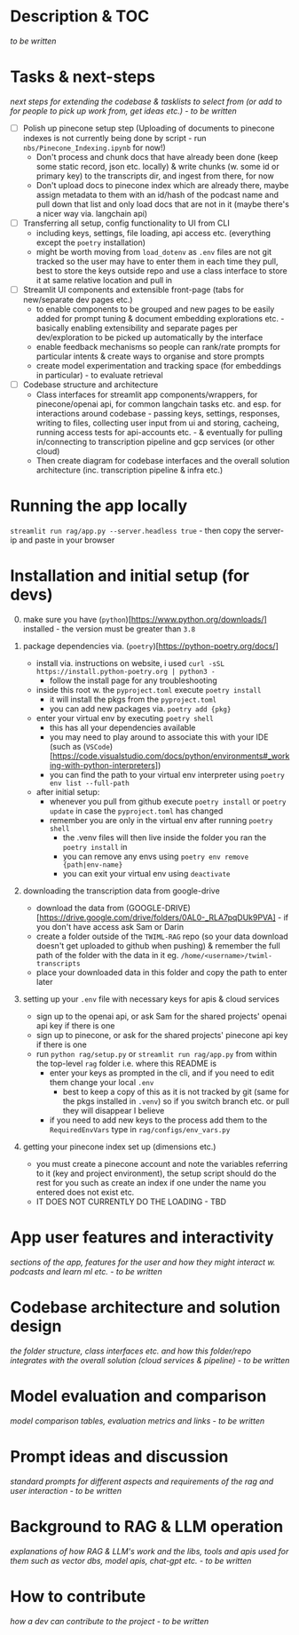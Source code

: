 # Description & TOC
*to be written*

# Tasks & next-steps
*next steps for extending the codebase & tasklists to select from (or add to for people to pick up work from, get ideas etc.) - to be written*

- [ ] Polish up pinecone setup step (Uploading of documents to pinecone indexes is not currently being done by script - run `nbs/Pinecone_Indexing.ipynb` for now!)
    - Don't process and chunk docs that have already been done (keep some static record, json etc. locally) & write chunks (w. some id or primary key) to the transcripts dir, and ingest from there, for now
    - Don't upload docs to pinecone index which are already there, maybe assign metadata to them with an id/hash of the podcast name and pull down that list and only load docs that are not in it (maybe there's a nicer way via. langchain api)
- [ ] Transferring all setup, config functionality to UI from CLI
    - including keys, settings, file loading, api access etc. (everything except the `poetry` installation)
    - might be worth moving from `load_dotenv` as `.env` files are not git tracked so the user may have to enter them in each time they pull, best to store the keys outside repo and use a class interface to store it at same relative location and pull in
- [ ] Streamlit UI components and extensible front-page (tabs for new/separate dev pages etc.)
    - to enable components to be grouped and new pages to be easily added for prompt tuning & document embedding explorations etc. - basically enabling extensibility and separate pages per dev/exploration to be picked up automatically by the interface
    - enable feedback mechanisms so people can rank/rate prompts for particular intents & create ways to organise and store prompts
    - create model experimentation and tracking space (for embeddings in particular) - to evaluate retrieval
- [ ] Codebase structure and architecture
    - Class interfaces for streamlit app components/wrappers, for pinecone/openai api, for common langchain tasks etc. and esp. for interactions around codebase - passing keys, settings, responses, writing to files, collecting user input from ui and storing, cacheing, running access tests for api-accounts etc.
          - & eventually for pulling in/connecting to transcription pipeline and gcp services (or other cloud)
    - Then create diagram for codebase interfaces and the overall solution architecture (inc. transcription pipeline & infra etc.)


# Running the app locally
`streamlit run rag/app.py --server.headless true`
    - then copy the server-ip and paste in your browser

# Installation and initial setup (for devs)
0. make sure you have (`python`)[https://www.python.org/downloads/] installed - the version must be greater than `3.8`

1. package dependencies via. (`poetry`)[https://python-poetry.org/docs/]
    - install via. instructions on website, i used `curl -sSL https://install.python-poetry.org | python3 -`
        - follow the install page for any troubleshooting
    - inside this root w. the `pyproject.toml` execute `poetry install`
        - it will install the pkgs from the `pyproject.toml`
        - you can add new packages via. `poetry add {pkg}`
    - enter your virtual env by executing `poetry shell`
        - this has all your dependencies available
        - you may need to play around to associate this with your IDE (such as (`VSCode`)[https://code.visualstudio.com/docs/python/environments#_working-with-python-interpreters])
        - you can find the path to your virtual env interpreter using `poetry env list --full-path`
    - after initial setup:
        - whenever you pull from github execute `poetry install` or `poetry update` in case the `pyproject.toml` has changed
        - remember you are only in the virtual env after running `poetry shell`
            - the .venv files will then live inside the folder you ran the `poetry install` in
            - you can remove any envs using `poetry env remove {path|env-name}`
            - you can exit your virtual env using `deactivate`

2. downloading the transcription data from google-drive
    - download the data from (GOOGLE-DRIVE)[https://drive.google.com/drive/folders/0AL0-_RLA7pqDUk9PVA] - if you don't have access ask Sam or Darin
    - create a folder outside of the `TWIML-RAG` repo (so your data download doesn't get uploaded to github when pushing) & remember the full path of the folder with the data in it eg. `/home/<username>/twiml-transcripts`
    - place your downloaded data in this folder and copy the path to enter later

3. setting up your `.env` file with necessary keys for apis & cloud services
    - sign up to the openai api, or ask Sam for the shared projects' openai api key if there is one
    - sign up to pinecone, or ask for the shared projects' pinecone api key if there is one
    - run `python rag/setup.py` or `streamlit run rag/app.py` from within the top-level `rag` folder i.e. where this README is
        - enter your keys as prompted in the cli, and if you need to edit them change your local `.env`
            - best to keep a copy of this as it is not tracked by git (same for the pkgs installed in `.venv`) so if you switch branch etc. or pull they will disappear I believe
        - if you need to add new keys to the process add them to the `RequiredEnvVars` type in `rag/configs/env_vars.py` 

4. getting your pinecone index set up (dimensions etc.)
    - you must create a pinecone account and note the variables referring to it (key and project environment), the setup script should do the rest for you such as create an index if one under the name you entered does not exist etc.
    - IT DOES NOT CURRENTLY DO THE LOADING - TBD

# App user features and interactivity
*sections of the app, features for the user and how they might interact w. podcasts and learn ml etc. - to be written*

# Codebase architecture and solution design
*the folder structure, class interfaces etc. and how this folder/repo integrates with the overall solution (cloud services & pipeline) - to be written*

# Model evaluation and comparison
*model comparison tables, evaluation metrics and links - to be written*

# Prompt ideas and discussion
*standard prompts for different aspects and requirements of the rag and user interaction - to be written*

# Background to RAG & LLM operation
*explanations of how RAG & LLM's work and the libs, tools and apis used for them such as vector dbs, model apis, chat-gpt etc. - to be written*

# How to contribute
*how a dev can contribute to the project - to be written*
